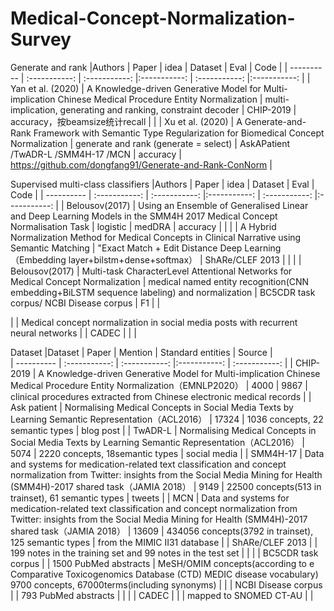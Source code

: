 # Medical-Concept-Normalization-Survey

Generate and rank
|Authors    | Paper     | idea     |  Dataset     |  Eval     |  Code     |
| ---------- | :-----------:  | :-----------: |:-----------:  | :-----------: |:-----------:  |
| Yan et al. (2020)     | A Knowledge-driven Generative Model for Multi-implication Chinese Medical Procedure Entity Normalization     | multi-implication, generating and ranking, constraint decoder    | CHIP-2019    | accuracy，按beamsize统计recall    |      |
| Xu et al. (2020)      | A Generate-and-Rank Framework with Semantic Type Regularization for Biomedical Concept Normalization     | generate and rank (generate = select)    | AskAPatient /TwADR-L /SMM4H-17 /MCN    | accuracy   | https://github.com/dongfang91/Generate-and-Rank-ConNorm     |

Supervised multi-class classifiers
|Authors    | Paper     | idea     |  Dataset     |  Eval     |  Code     |
| ---------- | :-----------:  | :-----------: |:-----------:  | :-----------: |:-----------:  |
| Belousov(2017)    | Using an Ensemble of Generalised Linear and Deep Learning Models in the SMM4H 2017 Medical Concept Normalisation Task     | logistic    | medDRA    | accuracy    |      |
|       | A Hybrid Normalization Method for Medical Concepts in Clinical Narrative using Semantic Matching     | "Exact Match + Edit Distance Deep Learning（Embedding layer+bilstm+dense+softmax）   | ShARe/CLEF 2013   |   |     |
| Belousov(2017)    | Multi-task CharacterLevel Attentional Networks for Medical Concept Normalization     | medical named entity recognition(CNN embedding+BiLSTM sequence labeling) and normalization    | BC5CDR task corpus/ NCBI Disease corpus    | F1    |      |

|      | Medical concept normalization in social media posts with recurrent neural networks     |    | CADEC    |    |      |

Dataset
|Dataset    | Paper | Mention     | Standard entities     |  Source     |  
| ---------- | :-----------:  | :-----------: |:-----------:  | :-----------:  | 
| CHIP-2019   |    A Knowledge-driven Generative Model for Multi-implication Chinese Medical Procedure Entity Normalization（EMNLP2020）   |   4000   | 9867    | clinical procedures extracted from Chinese electronic medical records    |
| Ask patient   |   Normalising Medical Concepts in Social Media Texts by Learning Semantic Representation（ACL2016）    |  17324    | 1036 concepts, 22 semantic types    |  blog post     |
| TwADR-L   |   Normalising Medical Concepts in Social Media Texts by Learning Semantic Representation（ACL2016）    |    5074  | 2220 concepts, 18semantic types   | social media    |
| SMM4H-17   |  Data and systems for medication-related text classification and concept normalization from Twitter: insights from the Social Media Mining for Health (SMM4H)-2017 shared task（JAMIA 2018）     |   9149   | 22500 concepts(513 in trainset), 61 semantic types    |  tweets     |
| MCN  |   Data and systems for medication-related text classification and concept normalization from Twitter: insights from the Social Media Mining for Health (SMM4H)-2017 shared task（JAMIA 2018）    |  13609    | 434056 concepts(3792 in trainset), 125 semantic types    | from the MIMIC II31 database    |
| ShARe/CLEF 2013   |       |    199 notes in the training set and 99 notes in the test set   |    |     |
| BC5CDR task corpus   |       |  1500 PubMed abstracts     |  MeSH/OMIM concepts(according to e Comparative Toxicogenomics
Database (CTD) MEDIC disease vocabulary) 9700 concepts, 67000terms(including synonyms)   |     |
| NCBI Disease corpus   |       |  793 PubMed abstracts   |    |     |
| CADEC   |       |      | mapped to SNOMED CT-AU    |     |

